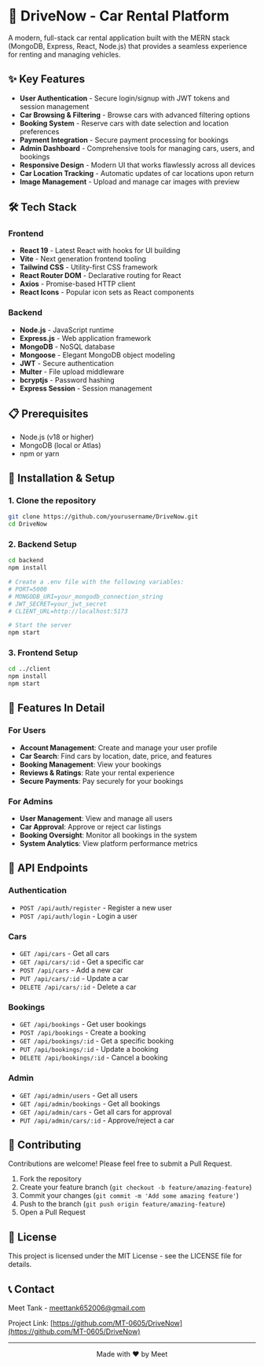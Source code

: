 # 🚗 DriveNow - Car Rental Platform

A modern, full-stack car rental application built with the MERN stack (MongoDB, Express, React, Node.js) that provides a seamless experience for renting and managing vehicles.

## ✨ Key Features

- **User Authentication** - Secure login/signup with JWT tokens and session management
- **Car Browsing & Filtering** - Browse cars with advanced filtering options
- **Booking System** - Reserve cars with date selection and location preferences
- **Payment Integration** - Secure payment processing for bookings
- **Admin Dashboard** - Comprehensive tools for managing cars, users, and bookings
- **Responsive Design** - Modern UI that works flawlessly across all devices
- **Car Location Tracking** - Automatic updates of car locations upon return
- **Image Management** - Upload and manage car images with preview

<!-- ## 🖥️ Screenshots

<div align="center">
  <p><i>Add your application screenshots here</i></p>
</div> -->

## 🛠️ Tech Stack

### Frontend
- **React 19** - Latest React with hooks for UI building
- **Vite** - Next generation frontend tooling
- **Tailwind CSS** - Utility-first CSS framework
- **React Router DOM** - Declarative routing for React
- **Axios** - Promise-based HTTP client
- **React Icons** - Popular icon sets as React components

### Backend
- **Node.js** - JavaScript runtime
- **Express.js** - Web application framework
- **MongoDB** - NoSQL database
- **Mongoose** - Elegant MongoDB object modeling
- **JWT** - Secure authentication
- **Multer** - File upload middleware
- **bcryptjs** - Password hashing
- **Express Session** - Session management

## 📋 Prerequisites

- Node.js (v18 or higher)
- MongoDB (local or Atlas)
- npm or yarn

## 🚀 Installation & Setup

### 1. Clone the repository
```bash
git clone https://github.com/yourusername/DriveNow.git
cd DriveNow
```

### 2. Backend Setup
```bash
cd backend
npm install

# Create a .env file with the following variables:
# PORT=5000
# MONGODB_URI=your_mongodb_connection_string
# JWT_SECRET=your_jwt_secret
# CLIENT_URL=http://localhost:5173

# Start the server
npm start
```

### 3. Frontend Setup
```bash
cd ../client
npm install
npm start
```

## 🌟 Features In Detail

### For Users
- **Account Management**: Create and manage your user profile
- **Car Search**: Find cars by location, date, price, and features
- **Booking Management**: View your bookings
- **Reviews & Ratings**: Rate your rental experience
- **Secure Payments**: Pay securely for your bookings

### For Admins
- **User Management**: View and manage all users
- **Car Approval**: Approve or reject car listings
- **Booking Oversight**: Monitor all bookings in the system
- **System Analytics**: View platform performance metrics

## 🔧 API Endpoints

### Authentication
- `POST /api/auth/register` - Register a new user
- `POST /api/auth/login` - Login a user

### Cars
- `GET /api/cars` - Get all cars
- `GET /api/cars/:id` - Get a specific car
- `POST /api/cars` - Add a new car
- `PUT /api/cars/:id` - Update a car
- `DELETE /api/cars/:id` - Delete a car

### Bookings
- `GET /api/bookings` - Get user bookings
- `POST /api/bookings` - Create a booking
- `GET /api/bookings/:id` - Get a specific booking
- `PUT /api/bookings/:id` - Update a booking
- `DELETE /api/bookings/:id` - Cancel a booking

### Admin
- `GET /api/admin/users` - Get all users
- `GET /api/admin/bookings` - Get all bookings
- `GET /api/admin/cars` - Get all cars for approval
- `PUT /api/admin/cars/:id` - Approve/reject a car

## 🤝 Contributing

Contributions are welcome! Please feel free to submit a Pull Request.

1. Fork the repository
2. Create your feature branch (`git checkout -b feature/amazing-feature`)
3. Commit your changes (`git commit -m 'Add some amazing feature'`)
4. Push to the branch (`git push origin feature/amazing-feature`)
5. Open a Pull Request

## 📝 License

This project is licensed under the MIT License - see the LICENSE file for details.

## 📞 Contact

Meet Tank - meettank652006@gmail.com

Project Link: [https://github.com/MT-0605/DriveNow](https://github.com/MT-0605/DriveNow)

---

<div align="center">
  <p>Made with ❤️ by Meet</p>
</div>